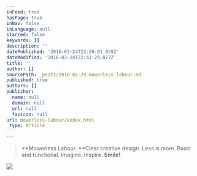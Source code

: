```yaml
---
inFeed: true
hasPage: true
inNav: false
inLanguage: null
starred: false
keywords: []
description: ''
datePublished: '2016-03-24T22:50:01.059Z'
dateModified: '2016-03-24T22:41:29.877Z'
title: ''
author: []
sourcePath: _posts/2016-02-29-mowerless-labour.md
published: true
authors: []
publisher:
  name: null
  domain: null
  url: null
  favicon: null
url: mowerless-labour/index.html
_type: Article

---
```

> **Mowerless Labour. **Clear creative design. Less is more. Basic and functional. Imagine. Inspire. **Smile!**

![](https://s3-us-west-2.amazonaws.com/the-grid-img/p/6e75b6051cb9ae704b49db4cc61c6563430a5e2f.jpg)